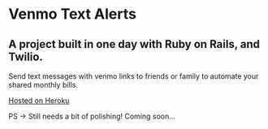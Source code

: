 # Venmo Text Alerts

## A project built in one day with Ruby on Rails, and Twilio.

Send text messages with venmo links to friends or family to automate your shared monthly bills.

[Hosted on Heroku](http://venmo-text-alerts.herokuapp.com/)

PS -> Still needs a bit of polishing! Coming soon...
